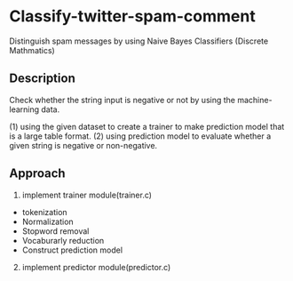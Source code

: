 # Classify-twitter-spam-comment
Distinguish spam messages by using Naive Bayes Classifiers (Discrete Mathmatics)
## Description
Check whether the string input is negative or not by using the machine-learning data.

(1) using the given dataset to create a trainer to make prediction model that is a large table format. 
(2) using prediction model to evaluate whether a given string is negative or non-negative.
## Approach
1. implement trainer module(trainer.c)
 * tokenization
 * Normalization
 * Stopword removal
 * Vocaburarly reduction
 * Construct prediction model

2. implement predictor module(predictor.c)

